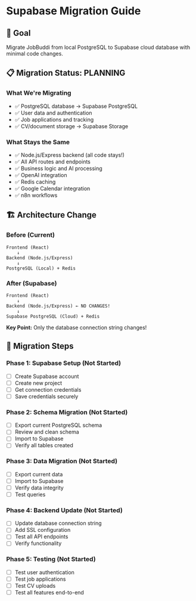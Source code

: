 # Supabase Migration Guide

## 🎯 Goal
Migrate JobBuddi from local PostgreSQL to Supabase cloud database with minimal code changes.

## 📋 Migration Status: PLANNING

### What We're Migrating
- ✅ PostgreSQL database → Supabase PostgreSQL
- ✅ User data and authentication
- ✅ Job applications and tracking
- ✅ CV/document storage → Supabase Storage

### What Stays the Same
- ✅ Node.js/Express backend (all code stays!)
- ✅ All API routes and endpoints
- ✅ Business logic and AI processing
- ✅ OpenAI integration
- ✅ Redis caching
- ✅ Google Calendar integration
- ✅ n8n workflows

## 🏗️ Architecture Change

### Before (Current)
```
Frontend (React)
    ↓
Backend (Node.js/Express)
    ↓
PostgreSQL (Local) + Redis
```

### After (Supabase)
```
Frontend (React)
    ↓
Backend (Node.js/Express) ← NO CHANGES!
    ↓
Supabase PostgreSQL (Cloud) + Redis
```

**Key Point:** Only the database connection string changes!

## 📝 Migration Steps

### Phase 1: Supabase Setup (Not Started)
- [ ] Create Supabase account
- [ ] Create new project
- [ ] Get connection credentials
- [ ] Save credentials securely

### Phase 2: Schema Migration (Not Started)
- [ ] Export current PostgreSQL schema
- [ ] Review and clean schema
- [ ] Import to Supabase
- [ ] Verify all tables created

### Phase 3: Data Migration (Not Started)
- [ ] Export current data
- [ ] Import to Supabase
- [ ] Verify data integrity
- [ ] Test queries

### Phase 4: Backend Update (Not Started)
- [ ] Update database connection string
- [ ] Add SSL configuration
- [ ] Test all API endpoints
- [ ] Verify functionality

### Phase 5: Testing (Not Started)
- [ ] Test user authentication
- [ ] Test job applications
- [ ] Test CV uploads
- [ ] Test all features end-to-end